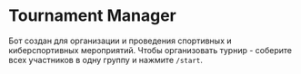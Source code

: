 # Tournament Manager
Бот создан для организации и проведения спортивных и киберспортивных мероприятий.
Чтобы организовать турнир - соберите всех участников в одну группу и нажмите `/start`.
